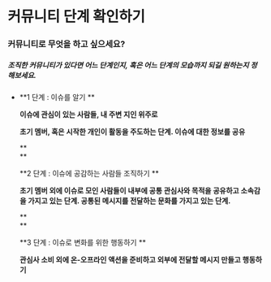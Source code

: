 # 커뮤니티 단계 확인하기

### 커뮤니티로 무엇을 하고 싶으세요?

##### 조직한 커뮤니티가 있다면 어느 단계인지, 혹은 어느 단계의 모습까지 되길 원하는지 정해보세요.

* **1 단계 : 이슈를 알기 **

  **이슈에 관심이 있는 사람들, 내 주변 지인 위주로**

  **초기 멤버, 혹은 시작한 개인이 활동을 주도하는 단계. 이슈에 대한 정보를 공유**

  **                          
  **

  **2 단계 : 이슈에 공감하는 사람들 조직하기 **

  **초기 멤버 외에 이슈로 모인 사람들이 내부에 공통 관심사와 목적을 공유하고 소속감을 가지고 있는 단계. 공통된 메시지를 전달하는 문화를 가지고 있는 단계.**

  **                          
  **

  **3 단계 : 이슈로 변화를 위한 행동하기 **

  **관심사 소비 외에 온-오프라인 액션을 준비하고 외부에 전달할 메시지 만들고 행동하기**



